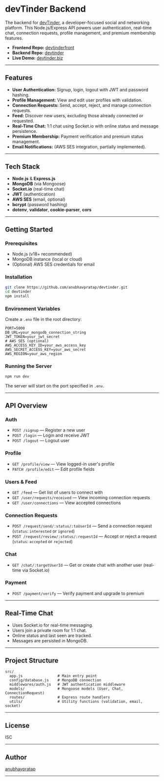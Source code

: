 # devTinder Backend

The backend for [devTinder](https://devtinder.biz/), a developer-focused social and networking platform. This Node.js/Express API powers user authentication, real-time chat, connection requests, profile management, and premium membership features.

- **Frontend Repo:** [devtinderfront](https://github.com/anubhavpratap/devtinderfront)
- **Backend Repo:** [devtinder](https://github.com/anubhavpratap/devtinder)
- **Live Demo:** [devtinder.biz](https://devtinder.biz/)

---

## Features

- **User Authentication:** Signup, login, logout with JWT and password hashing.
- **Profile Management:** View and edit user profiles with validation.
- **Connection Requests:** Send, accept, reject, and manage connection requests.
- **Feed:** Discover new users, excluding those already connected or requested.
- **Real-Time Chat:** 1:1 chat using Socket.io with online status and message persistence.
- **Premium Membership:** Payment verification and premium status management.
- **Email Notifications:** (AWS SES integration, partially implemented).

---

## Tech Stack

- **Node.js** & **Express.js**
- **MongoDB** (via Mongoose)
- **Socket.io** (real-time chat)
- **JWT** (authentication)
- **AWS SES** (email, optional)
- **bcrypt** (password hashing)
- **dotenv**, **validator**, **cookie-parser**, **cors**

---

## Getting Started

### Prerequisites

- Node.js (v18+ recommended)
- MongoDB instance (local or cloud)
- (Optional) AWS SES credentials for email

### Installation

```bash
git clone https://github.com/anubhavpratap/devtinder.git
cd devtinder
npm install
```

### Environment Variables

Create a `.env` file in the root directory:

```
PORT=5000
DB_URL=your_mongodb_connection_string
JWT_TOKEN=your_jwt_secret
# AWS SES (optional)
AWS_ACCESS_KEY_ID=your_aws_access_key
AWS_SECRET_ACCESS_KEY=your_aws_secret
AWS_REGION=your_aws_region
```

### Running the Server

```bash
npm run dev
```

The server will start on the port specified in `.env`.

---

## API Overview

### Auth

- `POST /signup` — Register a new user
- `POST /login` — Login and receive JWT
- `POST /logout` — Logout user

### Profile

- `GET /profile/view` — View logged-in user's profile
- `PATCH /profile/edit` — Edit profile fields

### Users & Feed

- `GET /feed` — Get list of users to connect with
- `GET /user/requests/received` — View incoming connection requests
- `GET /user/connections` — View accepted connections

### Connection Requests

- `POST /request/send/:status/:toUserId` — Send a connection request (`status`: `interested` or `ignored`)
- `POST /request/review/:status/:requestId` — Accept or reject a request (`status`: `accepted` or `rejected`)

### Chat

- `GET /chat/:targetUserId` — Get or create chat with another user (real-time via Socket.io)

### Payment

- `POST /payment/verify` — Verify payment and upgrade to premium

---

## Real-Time Chat

- Uses Socket.io for real-time messaging.
- Users join a private room for 1:1 chat.
- Online status and last seen are tracked.
- Messages are persisted in MongoDB.

---

## Project Structure

```
src/
  app.js                # Main entry point
  config/database.js    # MongoDB connection
  middlewares/auth.js   # JWT authentication middleware
  models/               # Mongoose models (User, Chat, ConnectionRequest)
  routes/               # Express route handlers
  utils/                # Utility functions (validation, email, socket)
```

---

## License

ISC

---

## Author

[anubhavpratap](https://github.com/anubhavpratap)

---
